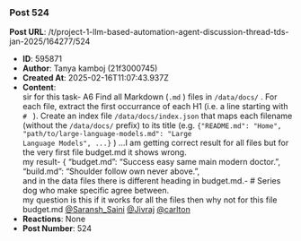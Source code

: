 ### Post 524
**Post URL**: /t/project-1-llm-based-automation-agent-discussion-thread-tds-jan-2025/164277/524
- **ID**: 595871
- **Author**: Tanya kamboj (21f3000745)
- **Created At**: 2025-02-16T11:07:43.937Z
- **Content**:  
  sir for this task- A6 Find all Markdown (<code>.md</code> ) files in <code>/data/docs/</code> . For each file, extract the first occurrance of each H1 (i.e. a line starting with <code># </code> ). Create an index file <code>/data/docs/index.json</code> that maps each filename (without the <code>/data/docs/</code> prefix) to its title (e.g. <code>{"README.md": "Home", "path/to/large-language-models.md": "Large Language Models", ...}</code> )   …I am getting correct result for all files but for the very first file budget.md it shows wrong.<br>
my result- { “budget.md”: “Success easy same main modern doctor.”,<br>
“build.md”: “Shoulder follow own never above.”,<br>
and in the data files there is different heading in budget.md.-  # Series dog who make specific agree between.<br>
my question is this if it works for all the files then why not for this file budget.md    <a class="mention" href="/u/saransh_saini">@Saransh_Saini</a>  <a class="mention" href="/u/jivraj">@Jivraj</a> <a class="mention" href="/u/carlton">@carlton</a>
- **Reactions**: None
- **Post Number**: 524

